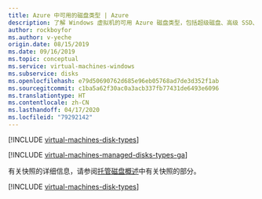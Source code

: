```yaml
---
title: Azure 中可用的磁盘类型 | Azure
description: 了解 Windows 虚拟机的可用 Azure 磁盘类型，包括超级磁盘、高级 SSD、标准 SSD 和标准 HDD。
author: rockboyfor
ms.author: v-yeche
origin.date: 08/15/2019
ms.date: 09/16/2019
ms.topic: conceptual
ms.service: virtual-machines-windows
ms.subservice: disks
ms.openlocfilehash: e79d50690762d685e96eb05768ad7de3d352f1ab
ms.sourcegitcommit: c1ba5a62f30ac0a3acb337fb77431de6493e6096
ms.translationtype: HT
ms.contentlocale: zh-CN
ms.lasthandoff: 04/17/2020
ms.locfileid: "79292142"
---
```

[!INCLUDE [virtual-machines-disk-types](../../../includes/virtual-machines-managed-disks-types-overview.md)]

<!--Not Available on [Enabling Azure ultra SSDs](disks-enable-ultra-ssd.md)-->

[!INCLUDE [virtual-machines-managed-disks-types-ga](../../../includes/virtual-machines-managed-disks-types-ga.md)]

有关快照的详细信息，请参阅[托管磁盘概述](managed-disks-overview.md)中有关快照的部分。

[!INCLUDE [virtual-machines-disk-types](../../../includes/virtual-machines-managed-disks-types-billing-and-fees.md)]

